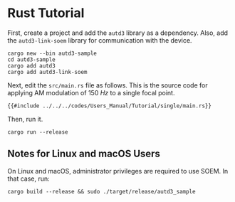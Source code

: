 # Rust Tutorial

First, create a project and add the `autd3` library as a dependency.
Also, add the `autd3-link-soem` library for communication with the device.

```shell
cargo new --bin autd3-sample
cd autd3-sample
cargo add autd3
cargo add autd3-link-soem
```

Next, edit the `src/main.rs` file as follows.
This is the source code for applying AM modulation of $\SI{150}{Hz}$ to a single focal point.

```rust,should_panic,name=main.rs,edition2024
{{#include ../../../codes/Users_Manual/Tutorial/single/main.rs}}
```

Then, run it.

```shell
cargo run --release
```

## Notes for Linux and macOS Users

On Linux and macOS, administrator privileges are required to use SOEM.
In that case, run:
```shell
cargo build --release && sudo ./target/release/autd3_sample
```
